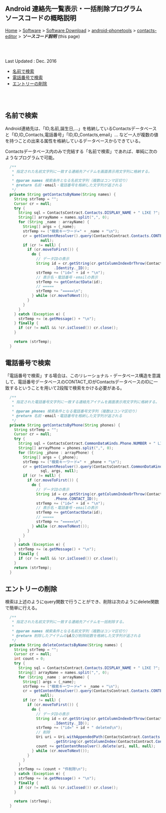 ## Android 連絡先一覧表示・一括削除プログラム<br/>ソースコードの概略説明<!-- omit in toc -->

[Home](https://oasis3855.github.io/webpage/) > [Software](https://oasis3855.github.io/webpage/software/index.html) > [Software Download](https://oasis3855.github.io/webpage/software/software-download.html) > [android-phonetools](../README.md) > [contacts-editor](README.md) > ***ソースコード説明*** (this page)

<br />
<br />

Last Updated : Dec. 2016

- [名前で検索](#名前で検索)
- [電話番号で検索](#電話番号で検索)
- [エントリーの削除](#エントリーの削除)

<br />
<br />

## 名前で検索

Android連絡先は、「ID,名前,誕生日,...」を格納しているContactsデータベースと「ID,ID_Contacts,電話番号」「ID,ID_Contacts,email」… など一人が複数の値を持つことの出来る属性を格納しているデータベースからできている。

Contactsデータベース内のみで完結する「名前で検索」であれば、単純に次のようなプログラムで可能。 

```Java
  /**
   * 指定された名前文字列に一致する連絡先アイテムを画面表示用文字列に格納する。
   *
   * @param names 検索条件となる名前文字列（複数はコンマ区切り）
   * @return 名前・email・電話番号を格納した文字列が返される
   */
  private String getContactsByName(String names) {
    String strTemp = "";
    Cursor cr = null;
    try {
      String sql = ContactsContract.Contacts.DISPLAY_NAME + " LIKE ?";
      String[] arrayName = names.split(",", 0);
      for (String _name : arrayName) {
        String[] args = {_name};
        strTemp += ("検索キーワード=" + _name + "\n");
        cr = getContentResolver().query(ContactsContract.Contacts.CONTENT_URI, null, sql, args,
                null);
        if (cr != null) {
          if (cr.moveToFirst()) {
            do {
              // データIDの表示
              String id = cr.getString(cr.getColumnIndexOrThrow(ContactsContract.CommonDataKinds
                      .Identity._ID));
              strTemp += ("id=" + id + "\n");
              // 表示名・電話番号・emailの表示
              strTemp += getContactData(id);
              // =====
              strTemp += "=====\n";
            } while (cr.moveToNext());
          }
        }
      }
    } catch (Exception e) {
      strTemp += (e.getMessage() + "\n");
    } finally {
      if (cr != null && !cr.isClosed()) cr.close();
    }
 
    return (strTemp);
  }
```

## 電話番号で検索

「電話番号で検索」する場合は、このリレーショナル・データベース構造を意識して、電話番号データベースのCONTACT_IDがContactsデータベースのIDに一致するということを用いて2段階で検索をかける必要がある。 

```Java
  /**
   * 指定された電話番号文字列に一致する連絡先アイテムを画面表示用文字列に格納する。
   *
   * @param phones 検索条件となる電話番号文字列（複数はコンマ区切り）
   * @return 名前・email・電話番号を格納した文字列が返される
   */
  private String getContactsByPhone(String phones) {
    String strTemp = "";
    Cursor cr = null;
    try {
      String sql = ContactsContract.CommonDataKinds.Phone.NUMBER + " LIKE ?";
      String[] arrayPhone = phones.split(",", 0);
      for (String _phone : arrayPhone) {
        String[] args = {_phone};
        strTemp += ("検索キーワード=" + _phone + "\n");
        cr = getContentResolver().query(ContactsContract.CommonDataKinds.Phone.CONTENT_URI, null,
                sql, args, null);
        if (cr != null) {
          if (cr.moveToFirst()) {
            do {
              // データIDの表示
              String id = cr.getString(cr.getColumnIndexOrThrow(ContactsContract.CommonDataKinds
                      .Phone.CONTACT_ID));
              strTemp += ("id=" + id + "\n");
              // 表示名・電話番号・emailの表示
              strTemp += getContactData(id);
              // =====
              strTemp += "=====\n";
            } while (cr.moveToNext());
          }
        }
      }
    } catch (Exception e) {
      strTemp += (e.getMessage() + "\n");
    } finally {
      if (cr != null && !cr.isClosed()) cr.close();
    }
    return (strTemp);
  }
```

## エントリーの削除

検索は上述のようにquery関数で行うことができ、削除は次のようにdelete関数で簡単に行える。 

```Java
  /**
   * 指定された名前文字列に一致する連絡先アイテムを一括削除する。
   *
   * @param names 検索条件となる名前文字列（複数はコンマ区切り）
   * @return 削除したアイテムのid及び削除総数を格納した文字列が返される
   */
  private String deleteContactsByName(String names) {
    String strTemp = "";
    Cursor cr = null;
    int count = 0;
    try {
      String sql = ContactsContract.Contacts.DISPLAY_NAME + " LIKE ?";
      String[] arrayName = names.split(",", 0);
      for (String _name : arrayName) {
        String[] args = {_name};
        strTemp += ("検索キーワード=" + _name + "\n");
        cr = getContentResolver().query(ContactsContract.Contacts.CONTENT_URI, null, sql, args,
                null);
        if (cr != null) {
          if (cr.moveToFirst()) {
            do {
              // データIDの表示
              String id = cr.getString(cr.getColumnIndexOrThrow(ContactsContract.CommonDataKinds
                      .Identity._ID));
              strTemp += ("id=" + id + " deleted\n");
              // 削除
              Uri uri = Uri.withAppendedPath(ContactsContract.Contacts.CONTENT_LOOKUP_URI, cr
                      .getString(cr.getColumnIndex(ContactsContract.Contacts.LOOKUP_KEY)));
              count += getContentResolver().delete(uri, null, null);
            } while (cr.moveToNext());
          }
        }
      }
      strTemp += (count + "件削除\n");
    } catch (Exception e) {
      strTemp += (e.getMessage() + "\n");
    } finally {
      if (cr != null && !cr.isClosed()) cr.close();
    }
 
    return (strTemp);
  }
```
